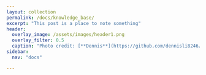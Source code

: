 ```yaml
---
layout: collection
permalink: /docs/knowledge_base/
excerpt: "This post is a place to note something"
header:
  overlay_image: /assets/images/header1.png
  overlay_filter: 0.5
  caption: "Photo credit: [**Dennis**](https://github.com/dennisli8246/dennisli8246.github.io/blob/master/assets/images/header1.png)"
sidebar:
  nav: "docs"

---
```

